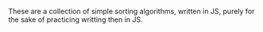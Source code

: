 These are a collection of simple sorting algorithms, written in JS, purely for the sake of practicing writting then in JS. 